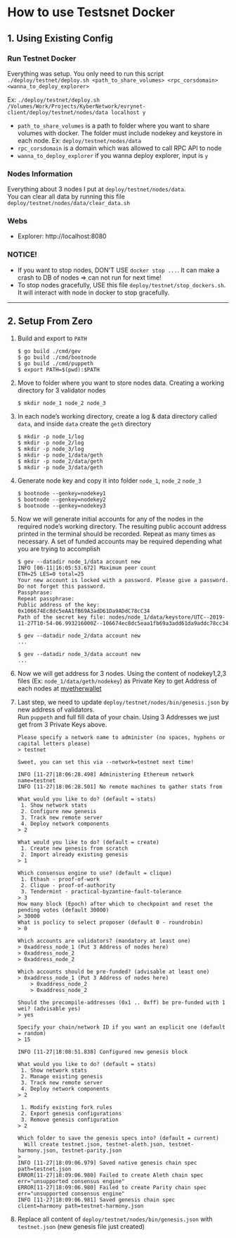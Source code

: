 # How to use Testsnet Docker  

## 1. Using Existing Config
### Run Testnet Docker
Everything was setup. You only need to run this script  
`./deploy/testnet/deploy.sh <path_to_share_volumes> <rpc_corsdomain> <wanna_to_deploy_explorer>`    

Ex: `./deploy/testnet/deploy.sh /Volumes/Work/Projects/KyberNetwork/evrynet-client/deploy/testnet/nodes/data localhost y`
- `path_to_share_volumes` is a path to folder where you want to share volumes with docker. The folder must include nodekey and keystore in each node. Ex: `deploy/testnet/nodes/data` 
- `rpc_corsdomain` is a domain which was allowed to call RPC API to node  
- `wanna_to_deploy_explorer` if you wanna deploy explorer, input is `y`

### Nodes Information
Everything about 3 nodes I put at `deploy/testnet/nodes/data`.  
You can clear all data by running this file `deploy/testnet/nodes/data/clear_data.sh`

### Webs
- Explorer: http://localhost:8080

### NOTICE!
- If you want to stop nodes, DON'T USE `docker stop ...`. It can make a crash to DB of nodes => can not run for next time!
- To stop nodes gracefully, USE this file `deploy/testnet/stop_dockers.sh`. It will interact with node in docker to stop gracefully.

---

## 2. Setup From Zero
1. Build and export to `PATH`
    ```shell script
    $ go build ./cmd/gev
    $ go build ./cmd/bootnode
    $ go build ./cmd/puppeth
    $ export PATH=$(pwd):$PATH
    ```
2. Move to folder where you want to store nodes data. Creating a working directory for 3 validator nodes  
    ```shell script
    $ mkdir node_1 node_2 node_3
    ```  

3. In each node’s working directory, create a log & data directory called `data`, and inside `data` create the `geth` directory   
    ```shell script
    $ mkdir -p node_1/log
    $ mkdir -p node_2/log
    $ mkdir -p node_3/log
    $ mkdir -p node_1/data/geth
    $ mkdir -p node_2/data/geth
    $ mkdir -p node_3/data/geth
    ```

4. Generate node key and copy it into folder `node_1`, `node_2` `node_3`
    ```shell script
    $ bootnode --genkey=nodekey1
    $ bootnode --genkey=nodekey2
    $ bootnode --genkey=nodekey3
    ```
   
5. Now we will generate initial accounts for any of the nodes in the required node’s working directory. The resulting public account address printed in the terminal should be recorded. Repeat as many times as necessary. A set of funded accounts may be required depending what you are trying to accomplish  
    ```shell script
    $ gev --datadir node_1/data account new
    INFO [06-11|16:05:53.672] Maximum peer count                       ETH=25 LES=0 total=25
    Your new account is locked with a password. Please give a password. Do not forget this password.
    Passphrase: 
    Repeat passphrase: 
    Public address of the key:   0x106674Ec8dc5eAA1fB69A3adD61Da9ADdC78cC34
    Path of the secret key file: nodes/node_1/data/keystore/UTC--2019-11-27T10-54-06.993216000Z--106674ec8dc5eaa1fb69a3add61da9addc78cc34

    $ gev --datadir node_2/data account new
    ...
   
    $ gev --datadir node_3/data account new
    ... 
    ```
  
 6. Now we will get address for 3 nodes. Using the content of nodekey1,2,3 files (Ex: `node_1/data/geth/nodekey`) as Private Key to get Address of each nodes at [myetherwallet](myetherwallet.com) 
 7. Last step, we need to update `deploy/testnet/nodes/bin/genesis.json` by new address of validators.  
 Run `puppeth` and full fill data of your chain. Using 3 Addresses we just get from 3 Private Keys above.   
    ```shell script
    Please specify a network name to administer (no spaces, hyphens or capital letters please)
    > testnet
    
    Sweet, you can set this via --network=testnet next time!
    
    INFO [11-27|18:06:28.498] Administering Ethereum network           name=testnet
    INFO [11-27|18:06:28.501] No remote machines to gather stats from
    
    What would you like to do? (default = stats)
     1. Show network stats
     2. Configure new genesis
     3. Track new remote server
     4. Deploy network components
    > 2
    
    What would you like to do? (default = create)
     1. Create new genesis from scratch
     2. Import already existing genesis
    > 1
    
    Which consensus engine to use? (default = clique)
     1. Ethash - proof-of-work
     2. Clique - proof-of-authority
     3. Tendermint - practical-byzantine-fault-tolerance
    > 3
    How many block (Epoch) after which to checkpoint and reset the pending votes (default 30000)
    > 30000
    What is poclicy to select proposer (default 0 - roundrobin)
    > 0
    
    Which accounts are validators? (mandatory at least one)
    > 0xaddress_node_1 (Put 3 Address of nodes here)
    > 0xaddress_node_2
    > 0xaddress_node_2
    
    Which accounts should be pre-funded? (advisable at least one)
    > 0xaddress_node_1 (Put 3 Address of nodes here)
        > 0xaddress_node_2
        > 0xaddress_node_2
    
    Should the precompile-addresses (0x1 .. 0xff) be pre-funded with 1 wei? (advisable yes)
    > yes
    
    Specify your chain/network ID if you want an explicit one (default = random)
    > 15
    
    INFO [11-27|18:08:51.838] Configured new genesis block
    
    What would you like to do? (default = stats)
     1. Show network stats
     2. Manage existing genesis
     3. Track new remote server
     4. Deploy network components
    > 2
    
     1. Modify existing fork rules
     2. Export genesis configurations
     3. Remove genesis configuration
    > 2
    
    Which folder to save the genesis specs into? (default = current)
      Will create testnet.json, testnet-aleth.json, testnet-harmony.json, testnet-parity.json
    >
    INFO [11-27|18:09:06.979] Saved native genesis chain spec          path=testnet.json
    ERROR[11-27|18:09:06.980] Failed to create Aleth chain spec        err="unsupported consensus engine"
    ERROR[11-27|18:09:06.980] Failed to create Parity chain spec       err="unsupported consensus engine"
    INFO [11-27|18:09:06.981] Saved genesis chain spec                 client=harmony path=testnet-harmony.json
    ```
8. Replace all content of `deploy/testnet/nodes/bin/genesis.json` with `testnet.json` (new genesis file just created)
